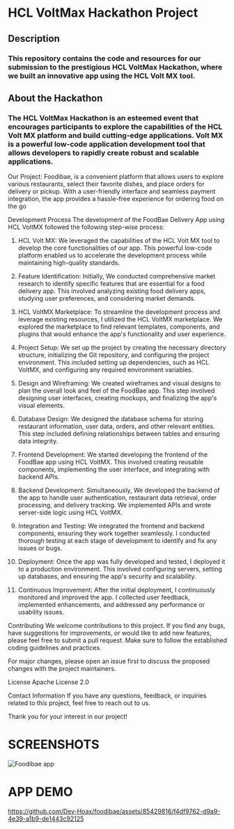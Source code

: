 # HCL VoltMax Hackathon Project



## Description
### This repository contains the code and resources for our submission to the prestigious HCL VoltMax Hackathon, where we built an innovative app using the HCL Volt MX tool.

## About the Hackathon
### The HCL VoltMax Hackathon is an esteemed event that encourages participants to explore the capabilities of the HCL Volt MX platform and build cutting-edge applications. Volt MX is a powerful low-code application development tool that allows developers to rapidly create robust and scalable applications.

Our Project:
Foodibae, is a convenient platform that allows users to explore various restaurants, select their favorite dishes, and place orders for delivery or pickup. With a user-friendly interface and seamless payment integration, the app provides a hassle-free experience for ordering food on the go

Development Process
The development of the FoodBae Delivery App using HCL VoltMX followed the following step-wise process:

1) HCL Volt MX: We leveraged the capabilities of the HCL Volt MX tool to develop the core functionalities of our app. This powerful low-code platform enabled us to 
   accelerate the development process while maintaining high-quality standards.

2) Feature Identification: Initially, We conducted comprehensive market research to identify specific features that are essential for a food delivery app. This 
   involved analyzing existing food delivery apps, studying user preferences, and considering market demands.

3) HCL VoltMX Marketplace: To streamline the development process and leverage existing resources, I utilized the HCL VoltMX marketplace. We explored the marketplace 
   to find relevant templates, components, and plugins that would enhance the app's functionality and user experience.

4) Project Setup: We set up the project by creating the necessary directory structure, initializing the Git repository, and configuring the project environment. 
   This included setting up dependencies, such as HCL VoltMX, and configuring any required environment variables.

5) Design and Wireframing: We created wireframes and visual designs to plan the overall look and feel of the FoodBae app. This step involved designing user 
   interfaces, creating mockups, and finalizing the app's visual elements.

6) Database Design: We designed the database schema for storing restaurant information, user data, orders, and other relevant entities. This step included defining 
   relationships between tables and ensuring data integrity.

7) Frontend Development: We started developing the frontend of the FoodBae app using HCL VoltMX. This involved creating reusable components, implementing the user 
   interface, and integrating with backend APIs.

8) Backend Development: Simultaneously, We developed the backend of the app to handle user authentication, restaurant data retrieval, order processing, and delivery 
   tracking. We implemented APIs and wrote server-side logic using HCL VoltMX.

9) Integration and Testing: We integrated the frontend and backend components, ensuring they work together seamlessly. I conducted thorough testing at each stage of 
   development to identify and fix any issues or bugs.

10) Deployment: Once the app was fully developed and tested, I deployed it to a production environment. This involved configuring servers, setting up databases, 
    and ensuring the app's security and scalability.

11) Continuous Improvement: After the initial deployment, I continuously monitored and improved the app. I collected user feedback, implemented enhancements, and 
    addressed any performance or usability issues.

Contributing
We welcome contributions to this project. If you find any bugs, have suggestions for improvements, or would like to add new features, please feel free to submit a pull request. Make sure to follow the established coding guidelines and practices.

For major changes, please open an issue first to discuss the proposed changes with the project maintainers.

License
Apache License 2.0




Contact Information
If you have any questions, feedback, or inquiries related to this project, feel free to reach out to us.

Thank you for your interest in our project!
# SCREENSHOTS
![Foodibae app](https://i.ibb.co/2hTDckX/Group-20.png>)

# APP DEMO

https://github.com/Dev-Hoax/foodibae/assets/85429816/f4df9762-d9a9-4e39-a1b9-de1443c92125





 
